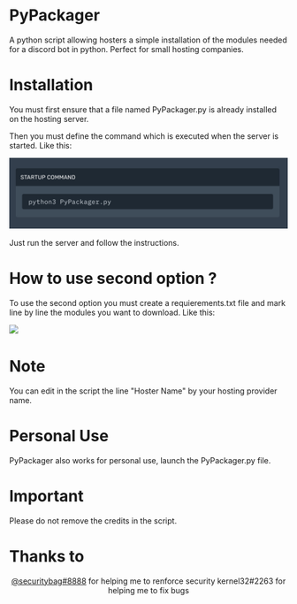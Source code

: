 # PyPackager
A python script allowing hosters a simple installation of the modules needed for a discord bot in python. Perfect for small hosting companies.

# Installation

You must first ensure that a file named PyPackager.py is already installed on the hosting server.

Then you must define the command which is executed when the server is started.
Like this:

<img src="840D40C5-EDC4-456A-B52A-D6FB2B739A03.jpeg">

Just run the server and follow the instructions.

# How to use second option ?

To use the second option you must create a requierements.txt file and mark line by line the modules you want to download.
Like this:



<img src="https://i.postimg.cc/CLHLQXZN/5-D760-D0-E-E598-4-C16-8204-D49-AE503-DBB7.jpg">

# Note

You can edit in the script the line "Hoster Name" by your hosting provider name.

# Personal Use

PyPackager also works for personal use, launch the PyPackager.py file.

# Important

Please do not remove the credits in the script.

# Thanks to

<p align="center">
<a href="https://github.com/ybenabdallah">@securitybag#8888</a> for helping me to renforce security
kernel32#2263 for helping me to fix bugs
